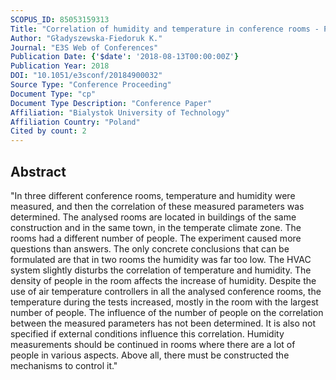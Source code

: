 ```yaml
---
SCOPUS_ID: 85053159313
Title: "Correlation of humidity and temperature in conference rooms - Preliminary tests"
Author: "Gładyszewska-Fiedoruk K."
Journal: "E3S Web of Conferences"
Publication Date: {'$date': '2018-08-13T00:00:00Z'}
Publication Year: 2018
DOI: "10.1051/e3sconf/20184900032"
Source Type: "Conference Proceeding"
Document Type: "cp"
Document Type Description: "Conference Paper"
Affiliation: "Bialystok University of Technology"
Affiliation Country: "Poland"
Cited by count: 2
---
```


## Abstract
"In three different conference rooms, temperature and humidity were measured, and then the correlation of these measured parameters was determined. The analysed rooms are located in buildings of the same construction and in the same town, in the temperate climate zone. The rooms had a different number of people. The experiment caused more questions than answers. The only concrete conclusions that can be formulated are that in two rooms the humidity was far too low. The HVAC system slightly disturbs the correlation of temperature and humidity. The density of people in the room affects the increase of humidity. Despite the use of air temperature controllers in all the analysed conference rooms, the temperature during the tests increased, mostly in the room with the largest number of people. The influence of the number of people on the correlation between the measured parameters has not been determined. It is also not specified if external conditions influence this correlation. Humidity measurements should be continued in rooms where there are a lot of people in various aspects. Above all, there must be constructed the mechanisms to control it."

